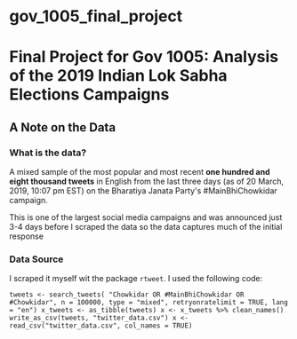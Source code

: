 # gov_1005_final_project
# Final Project for Gov 1005: Analysis of the 2019 Indian Lok Sabha Elections Campaigns
## A Note on the Data
### What is the data?
A mixed sample of the most popular and most recent **one hundred and eight thousand tweets** in English from the last three days (as of 20 March, 2019, 10:07 pm EST) on the Bharatiya Janata Party's #MainBhiChowkidar campaign.

This is one of the largest social media campaigns and was announced just 3-4 days before I scraped the data so the data captures much of the initial response


### Data Source
I scraped it myself wit the package `rtweet`. I used the following code:
 
`tweets <- search_tweets(
  "Chowkidar OR #MainBhiChowkidar OR #Chowkidar", n = 100000, type = "mixed", retryonratelimit = TRUE, lang = "en")
x_tweets <- as_tibble(tweets)
x <- x_tweets %>%
  clean_names()
write_as_csv(tweets, "twitter_data.csv")
x <- read_csv("twitter_data.csv", col_names = TRUE)`

